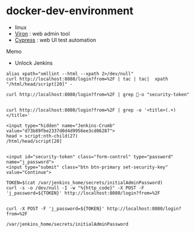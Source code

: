 # docker-dev-environment

* linux
* [Viron](https://cam-inc.github.io/viron-doc/) : web admin tool
* [Cypress](https://www.cypress.io) : web UI test automation


Memo

* Unlock Jenkins

```
alias xpath="xmllint --html --xpath 2>/dev/null"
curl http://localhost:8080/login?from=%2F | tac | tac|  xpath "/html/head/script[20]" -

curl http://localhost:8080/login?from=%2F | grep -o "security-token"


curl http://localhost:8080/login?from=%2F | grep -o '<title>(.+)</title>'

<input type="hidden" name="Jenkins-Crumb" value="d73b89fbe2337d0d4d9956ee3cd06287">
head > script:nth-child(27)
/html/head/script[20]


<input id="security-token" class="form-control" type="password" name="j_password">
<input type="submit" class="btn btn-primary set-security-key" value="Continue">

TOKEN=$(cat /var/jenkins_home/secrets/initialAdminPassword)
curl -s -o /dev/null -I -w "%{http_code}" -X POST -F 'j_password=${TOKEN}' http://localhost:8080/login?from=%2F


curl -X POST -F 'j_password=${TOKEN}' http://localhost:8080/login?from=%2F

/var/jenkins_home/secrets/initialAdminPassword
```
